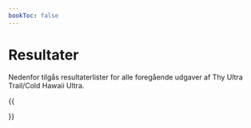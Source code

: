 ```yaml
---
bookToc: false
---
```


# Resultater

Nedenfor tilgås resultaterlister for alle foregående udgaver af Thy Ultra
Trail/Cold Hawaii Ultra.

{{<section>}}
